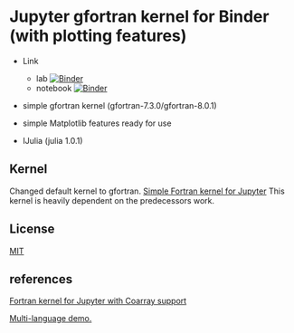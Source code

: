 # Jupyter gfortran kernel for Binder (with plotting features)
- Link
  - lab      [![Binder](https://mybinder.org/badge.svg)](https://mybinder.org/v2/gh/f66blog/fortran8/master?urlpath=lab)
  - notebook [![Binder](https://mybinder.org/badge.svg)](https://mybinder.org/v2/gh/f66blog/fortran8/master)

- simple gfortran kernel (gfortran-7.3.0/gfortran-8.0.1)

- simple Matplotlib features ready for use 

- IJulia (julia 1.0.1)
## Kernel

Changed default kernel to gfortran. 
[Simple Fortran kernel for Jupyter](https://github.com/f66blog/jupyter-ifort-kernel)
This kernel is heavily dependent on the predecessors work. 

## License

[MIT](LICENSE.txt)

## references

[Fortran kernel for Jupyter with Coarray support](https://github.com/sourceryinstitute/jupyter-CAF-kernel)

[Multi-language demo.](https://github.com/binder-examples/multi-language-demo)
